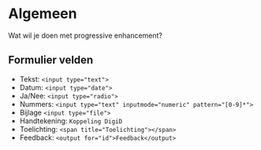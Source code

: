 # Algemeen

Wat wil je doen met progressive enhancement?

## Formulier velden

- Tekst: `<input type="text">`
- Datum: `<input type="date">`
- Ja/Nee: `<input type="radio">`
- Nummers: `<input type="text" inputmode="numeric" pattern="[0-9]*">`
- Bijlage `<input type="file">`
- Handtekening: `Koppeling DigiD`
- Toelichting: `<span title="Toelichting"></span>`
- Feedback: `<output for="id">Feedback</output>`